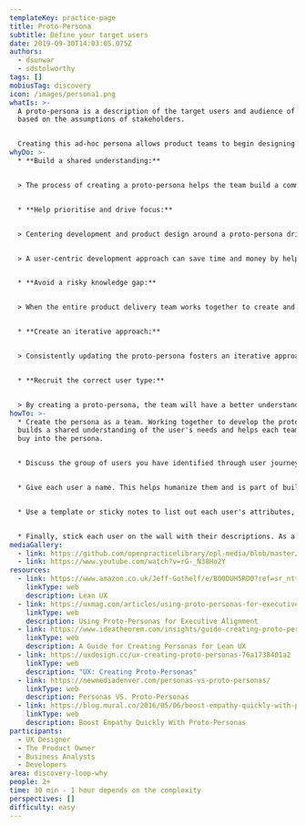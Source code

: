 ```yaml
---
templateKey: practice-page
title: Proto-Persona
subtitle: Define your target users
date: 2019-09-30T14:03:05.075Z
authors:
  - dsunwar
  - sdstolworthy
tags: []
mobiusTag: discovery
icon: /images/persona1.png
whatIs: >-
  A proto-persona is a description of the target users and audience of a product
  based on the assumptions of stakeholders.


  Creating this ad-hoc persona allows product teams to begin designing and building immediately without getting overly bogged down with the details of user behavior. Since these personas are developed using the preliminary knowledge and assumptions of stakeholders and team members, the persona should be updated with any new information or analysis gained during the course of the project. (For example, from surveys, usability tests, and user interviews)
whyDo: >-
  * **Build a shared understanding:** 


  > The process of creating a proto-persona helps the team build a common vocabulary to describe the users for whom they are designing and developing software.


  * **Help prioritise and drive focus:**


  > Centering development and product design around a proto-persona drives the focus of the team.


  > A user-centric development approach can save time and money by helping teams to avoid building features their user will not need or want.


  * **Avoid a risky knowledge gap:**


  > When the entire product delivery team works together to create and use a proto-persona, the team can avoid the risky knowledge gap that can exist between user researchers and the consumers of that user research.


  * **Create an iterative approach:**


  > Consistently updating the proto-persona fosters an iterative approach to development, and can help to create an agile culture by constantly comparing preexisting assumptions to new facts and discoveries.


  * **Recruit the correct user type:**


  > By creating a proto-persona, the team will have a better understanding of the users they should recruit for user research and usability testing.
howTo: >-
  * Create the persona as a team. Working together to develop the proto-persona
  builds a shared understanding of the user's needs and helps each team member
  buy into the persona.


  * Discuss the group of users you have identified through user journey mapping, event storming, talking to the customer support team, and other user research activities. List each of these users on a sticky note and decide as a team which users you will focus on.


  * Give each user a name. This helps humanize them and is part of building a common vocabulary to describe your users.


  * Use a template or sticky notes to list out each user's attributes, goals, and obstacles. Place these attributes next to the user they describe.


  * Finally, stick each user on the wall with their descriptions. As a team, discuss each of the users and their unique circumstances. Agree collectively on the persona whose problems you will aim to solve.
mediaGallery:
  - link: https://github.com/openpracticelibrary/opl-media/blob/master/images/Proto%20Persona.png?raw=true
  - link: https://www.youtube.com/watch?v=rG-_N38Ho2Y
resources:
  - link: https://www.amazon.co.uk/Jeff-Gothelf/e/B00DUH5RD0?ref=sr_ntt_srch_lnk_1&qid=1570107473&sr=8-1
    linkType: web
    description: Lean UX
  - link: https://uxmag.com/articles/using-proto-personas-for-executive-alignment
    linkType: web
    description: Using Proto-Personas for Executive Alignment
  - link: https://www.ideatheorem.com/insights/guide-creating-proto-personas-lean-ux/
    linkType: web
    description: A Guide for Creating Personas for Lean UX
  - link: https://uxdesign.cc/ux-creating-proto-personas-76a1738401a2
    linkType: web
    description: "UX: Creating Proto-Personas"
  - link: https://newmediadenver.com/personas-vs-proto-personas/
    linkType: web
    description: Personas VS. Proto-Personas
  - link: https://blog.mural.co/2016/05/06/boost-empathy-quickly-with-proto-personas
    linkType: web
    description: Boost Empathy Quickly With Proto-Personas
participants:
  - UX Designer
  - The Product Owner
  - Business Analysts
  - Developers
area: discovery-loop-why
people: 2+
time: 30 min - 1 hour depends on the complexity
perspectives: []
difficulty: easy
---
```

